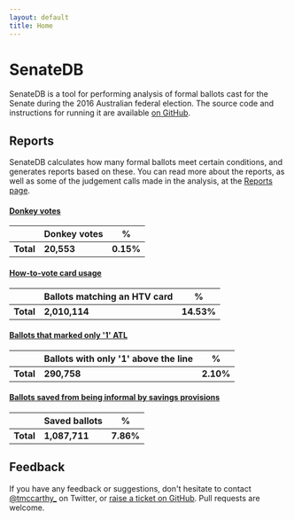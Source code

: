 ```yaml
---
layout: default
title: Home
---
```


# SenateDB

SenateDB is a tool for performing analysis of formal ballots cast for the Senate during the 2016 Australian federal 
election. The source code and instructions for running it are available 
[on GitHub](https://github.com/tmccarthy/SenateDB).

## Reports

SenateDB calculates how many formal ballots meet certain conditions, and generates reports based on these. You can 
read more about the reports, as well as some of the judgement calls made in the analysis, at the 
[Reports page](reports).

#### [Donkey votes](reports/donkeyvotes)

| |Donkey votes|%|
|---|---|---|
|**Total**|**20,553**|**0.15%**|

#### [How-to-vote card usage](reports/htvusage)

| |Ballots matching an HTV card|%|
|---|---|---|
|**Total**|**2,010,114**|**14.53%**|

#### [Ballots that marked only '1' ATL](reports/oneatl)

| |Ballots with only '1' above the line|%|
|---|---|---|
|**Total**|**290,758**|**2.10%**|

#### [Ballots saved from being informal by savings provisions](reports/savedballots)

| |Saved ballots|%|
|---|---|---|
|**Total**|**1,087,711**|**7.86%**|

## Feedback

If you have any feedback or suggestions, don't hesitate to contact [@tmccarthy_](https://twitter.com/tmccarthy_) on 
Twitter, or [raise a ticket on GitHub](https://github.com/tmccarthy/SenateDB/issues). Pull requests are welcome.
